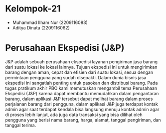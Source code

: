 # Kelompok-21
- Muhammad Ilham Nur (2209116083)
- Aditya Dinata (2209116062)
# Perusahaan Ekspedisi (J&P)
J&P adalah sebuah perusahaan ekspedisi layanan pengiriman jasa barang dari suatu lokasi ke lokasi lainnya. Tujuan ekspedisi ini untuk mengirimkan barang dengan aman, cepat dan efisien dari suatu lokasi, sesua dengan permintaan pengguna yang sudah disepakti. Dalam dunia bisnis jasa ekspedisi ini sangatlah penting untuk pasokan dan distribusi barang. Pada tugas pratikum akhir PBO kami memutuskan mengambil tema Perusahaan Ekspedisi (J&P) karena dapat membantu memudahkan dalam pengantaran barang, dalam aplikasi J&P tersebut dapat melihat barang dalam proses perjalanan barang dari pengguna, dalam aplikasi J&P juga terdapat kontak admin agar saat terdapat kendala bisa langsung menuju kontak admin agar di proses lebih lanjut, ada juga data transaksi yang bisa dilihat oleh pengguna yang berisi nama barang, harga, alamat, tanggal pengiriman, dan tanggal terima.

